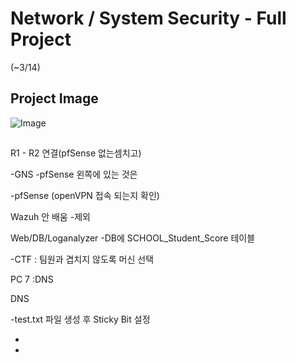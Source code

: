 # Network / System Security - Full Project
(~3/14)

## Project Image

![Image](https://github.com/user-attachments/assets/b335c661-f4c3-47c5-a94a-383c57d3cde5)

## 
R1 - R2 연결(pfSense 없는셈치고)


-GNS -pfSense 왼쪽에 있는 것은 

-pfSense (openVPN 접속 되는지 확인)


Wazuh 안 배움 -제외


Web/DB/Loganalyzer -DB에 SCHOOL_Student_Score 테이블


-CTF : 팀원과 겹치지 않도록 머신 선택


PC 7 :DNS


DNS	

-test.txt 파일 생성 후 Sticky Bit 설정

-

-

 
